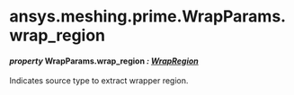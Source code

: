 # ansys.meshing.prime.WrapParams.wrap_region

#### *property* WrapParams.wrap_region *: [WrapRegion](ansys.meshing.prime.WrapRegion.md#ansys.meshing.prime.WrapRegion)*

Indicates source type to extract wrapper region.

<!-- !! processed by numpydoc !! -->
